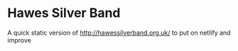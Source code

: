 # Hawes Silver Band

A quick static version of http://hawessilverband.org.uk/ to put on netlify and improve
